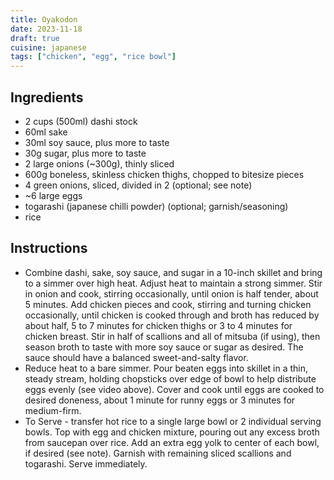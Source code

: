 ```yaml
---
title: Oyakodon
date: 2023-11-18
draft: true
cuisine: japanese
tags: ["chicken", "egg", "rice bowl"]
---
```


## Ingredients
- 2 cups (500ml) dashi stock
- 60ml sake
- 30ml soy sauce, plus more to taste
- 30g sugar, plus more to taste
- 2 large onions (~300g), thinly sliced
- 600g boneless, skinless chicken thighs, chopped to bitesize pieces
- 4 green onions, sliced, divided in 2 (optional; see note)
- ~6 large eggs
- togarashi (japanese chilli powder) (optional; garnish/seasoning)
- rice

## Instructions
- Combine dashi, sake, soy sauce, and sugar in a 10-inch skillet and bring to a simmer over high heat. Adjust heat to maintain a strong simmer. Stir in onion and cook, stirring occasionally, until onion is half tender, about 5 minutes. Add chicken pieces and cook, stirring and turning chicken occasionally, until chicken is cooked through and broth has reduced by about half, 5 to 7 minutes for chicken thighs or 3 to 4 minutes for chicken breast. Stir in half of scallions and all of mitsuba (if using), then season broth to taste with more soy sauce or sugar as desired. The sauce should have a balanced sweet-and-salty flavor.
- Reduce heat to a bare simmer. Pour beaten eggs into skillet in a thin, steady stream, holding chopsticks over edge of bowl to help distribute eggs evenly (see video above). Cover and cook until eggs are cooked to desired doneness, about 1 minute for runny eggs or 3 minutes for medium-firm.
- To Serve - transfer hot rice to a single large bowl or 2 individual serving bowls. Top with egg and chicken mixture, pouring out any excess broth from saucepan over rice. Add an extra egg yolk to center of each bowl, if desired (see note). Garnish with remaining sliced scallions and togarashi. Serve immediately.


